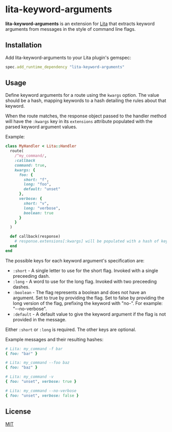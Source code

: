 # lita-keyword-arguments

**lita-keyword-arguments** is an extension for [Lita](https://www.lita.io/) that extracts keyword arguments from messages in the style of command line flags.

## Installation

Add lita-keyword-arguments to your Lita plugin's gemspec:

``` ruby
spec.add_runtime_dependency "lita-keyword-arguments"
```

## Usage

Define keyword arguments for a route using the `kwargs` option. The value should be a hash, mapping keywords to a hash detailing the rules about that keyword.

When the route matches, the response object passed to the handler method will have the `:kwargs` key in its `extensions` attribute populated with the parsed keyword argument values.

Example:

``` ruby
class MyHandler < Lita::Handler
  route(
    /^my_command/,
    :callback
    command: true,
    kwargs: {
      foo: {
        short: "f",
        long: "foo",
        default: "unset"
      },
      verbose: {
        short: "v",
        long: "verbose",
        boolean: true
      }
    }
  )

  def callback(response)
    # response.extensions[:kwargs] will be populated with a hash of keywords and their values.
  end
end
```

The possible keys for each keyword argument's specification are:

* `:short` - A single letter to use for the short flag. Invoked with a single preceeding dash.
* `:long` - A word to use for the long flag. Invoked with two preceeding dashes.
* `:boolean` - The flag represents a boolean and does not have an argument. Set to true by providing the flag. Set to false by providing the long version of the flag, prefixing the keyword with "no-". For example: "--no-verbose".
* `:default` - A default value to give the keyword argument if the flag is not provided in the message.

Either `:short` or `:long` is required. The other keys are optional.

Example messages and their resulting hashes:

``` ruby
# Lita: my_command -f bar
{ foo: "bar" }

# Lita: my_command --foo baz
{ foo: "baz" }

# Lita: my_command -v
{ foo: "unset", verbose: true }

# Lita: my_command --no-verbose
{ foo: "unset", verbose: false }
```

## License

[MIT](http://opensource.org/licenses/MIT)
